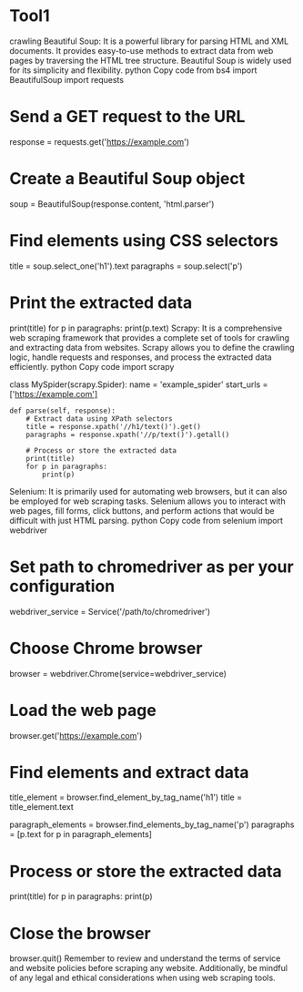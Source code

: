 # Tool1
crawling
Beautiful Soup: It is a powerful library for parsing HTML and XML documents. It provides easy-to-use methods to extract data from web pages by traversing the HTML tree structure. Beautiful Soup is widely used for its simplicity and flexibility.
python
Copy code
from bs4 import BeautifulSoup
import requests

# Send a GET request to the URL
response = requests.get('https://example.com')

# Create a Beautiful Soup object
soup = BeautifulSoup(response.content, 'html.parser')

# Find elements using CSS selectors
title = soup.select_one('h1').text
paragraphs = soup.select('p')

# Print the extracted data
print(title)
for p in paragraphs:
    print(p.text)
Scrapy: It is a comprehensive web scraping framework that provides a complete set of tools for crawling and extracting data from websites. Scrapy allows you to define the crawling logic, handle requests and responses, and process the extracted data efficiently.
python
Copy code
import scrapy

class MySpider(scrapy.Spider):
    name = 'example_spider'
    start_urls = ['https://example.com']

    def parse(self, response):
        # Extract data using XPath selectors
        title = response.xpath('//h1/text()').get()
        paragraphs = response.xpath('//p/text()').getall()

        # Process or store the extracted data
        print(title)
        for p in paragraphs:
            print(p)
Selenium: It is primarily used for automating web browsers, but it can also be employed for web scraping tasks. Selenium allows you to interact with web pages, fill forms, click buttons, and perform actions that would be difficult with just HTML parsing.
python
Copy code
from selenium import webdriver

# Set path to chromedriver as per your configuration
webdriver_service = Service('/path/to/chromedriver')

# Choose Chrome browser
browser = webdriver.Chrome(service=webdriver_service)

# Load the web page
browser.get('https://example.com')

# Find elements and extract data
title_element = browser.find_element_by_tag_name('h1')
title = title_element.text

paragraph_elements = browser.find_elements_by_tag_name('p')
paragraphs = [p.text for p in paragraph_elements]

# Process or store the extracted data
print(title)
for p in paragraphs:
    print(p)

# Close the browser
browser.quit()
Remember to review and understand the terms of service and website policies before scraping any website. Additionally, be mindful of any legal and ethical considerations when using web scraping tools.
